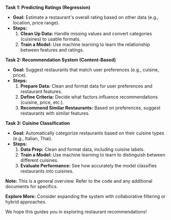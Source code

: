 **Task 1: Predicting Ratings (Regression)**

* **Goal:** Estimate a restaurant's overall rating based on other data (e.g., location, price range).
* **Steps:**
    1. **Clean Up Data:** Handle missing values and convert categories (cuisines) to usable formats.
    2. **Train a Model:** Use machine learning to learn the relationship between features and ratings.
    

**Task 2: Recommendation System (Content-Based)**

* **Goal:** Suggest restaurants that match user preferences (e.g., cuisine, price).
* **Steps:**
    1. **Prepare Data:** Clean and format data for user preferences and restaurant features.
    2. **Define Criteria:** Decide what factors influence recommendations (cuisine, price, etc.).
    3. **Recommend Similar Restaurants:** Based on preferences, suggest restaurants with similar features.
    

**Task 3: Cuisine Classification**

* **Goal:** Automatically categorize restaurants based on their cuisine types (e.g., Italian, Thai).
* **Steps:**
    1. **Data Prep:** Clean and format data, including cuisine labels.
    2. **Train a Model:** Use machine learning to learn to distinguish between different cuisines.
    3. **Evaluate Performance:** See how accurately the model classifies restaurants into cuisines.

**Note:** This is a general overview. Refer to the code and any additional documents for specifics.

**Explore More:** Consider expanding the system with collaborative filtering or hybrid approaches. 

We hope this guides you in exploring restaurant recommendations! 

